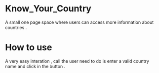 # Know_Your_Country

A small one page space where users can access more information about countries .

# How to use

A very easy interation , call the user need to do is enter a valid country name and click in the button .
